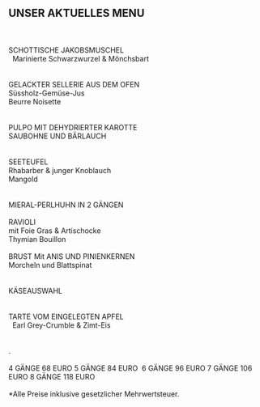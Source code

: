 ## UNSER AKTUELLES MENU
<br>
<br>
SCHOTTISCHE JAKOBSMUSCHEL<br>    
Marinierte Schwarzwurzel & Mönchsbart<br>    
<br>
<br>
GELACKTER SELLERIE AUS DEM OFEN<br>    
Süssholz-Gemüse-Jus<br>    
Beurre Noisette<br>    
<br>
<br>
PULPO MIT DEHYDRIERTER KAROTTE<br>    
SAUBOHNE UND BÄRLAUCH<br>    
<br>
<br>
SEETEUFEL<br>     
Rhabarber & junger Knoblauch<br>    
Mangold<br>    
<br>
<br>
MIERAL-PERLHUHN IN 2 GÄNGEN<br>    
<br>
RAVIOLI<br>  
mit Foie Gras & Artischocke<br>    
Thymian Bouillon<br>    
<br>
BRUST    
Mit ANIS UND PINIENKERNEN<br>    
Morcheln und Blattspinat<br>    
<br>
<br>
KÄSEAUSWAHL<br>    
<br>
<br>
TARTE VOM EINGELEGTEN APFEL<br>    
Earl Grey-Crumble & Zimt-Eis<br>    
<br>
<br>
.    
<br>
<br>
4 GÄNGE 68 EURO    
5 GÄNGE 84 EURO    
6 GÄNGE 96 EURO    
7 GÄNGE 106 EURO    
8 GÄNGE 118 EURO    
<br>
<br>
*Alle Preise inklusive gesetzlicher Mehrwertsteuer.


